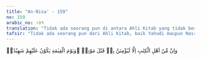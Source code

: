 ```yaml
---
title: "An-Nisa' - 159"
no: 159
arabic_no: ١٥٩
translation: "Tidak ada seorang pun di antara Ahli Kitab yang tidak beriman kepadanya (Isa) menjelang kematiannya. Dan pada hari Kiamat dia (Isa) akan menjadi saksi mereka."
tafsir: "Tidak ada seorang pun dari Ahli Kitab, baik Yahudi maupun Nasrani, melainkan akan beriman kepada Nabi Isa dengan iman yang sebenarnya sebelum mereka itu mati, yaitu ketika menghadapi sakaratul maut. Orang-orang Yahudi akan beriman, bahwa Nabi Isa itu utusan Allah dan roh yang ditiupkan kepada Maryam dan sebagai makhluk ciptaan Allah. Orang-orang Nasrani pun akan beriman bahwa Nabi Isa adalah hamba Allah dan kalimah-Nya, bukan Allah dan bukan pula anak Allah. Keimanan mereka yang sedemikian itu tidak berguna lagi, sebab dinyatakan setelah roh mereka sampai di tenggorokan, setelah mereka melihat tanda-tanda di alam akhirat. Tercantum dalam firman Allah:\n\n¦Pada hari datangnya sebagian tanda-tanda Tuhanmu tidak berguna lagi iman seseorang yang belum beriman sebelum itu¦ (al-An'Am/6:158).\n\nAda pula sebagian ulama yang menafsirkan ayat ini demikian: tidak ada seorang pun dari Ahli Kitab, melainkan akan beriman kepada Nabi Isa dengan iman yang sebenarnya sebelum Nabi Isa wafat. Beliau akan diturunkan lagi ke dunia dari langit pada akhir zaman untuk memperbaiki nasib umat Islam setelah dirusak oleh Dajjal.\n\nBerdasarkan beberapa hadis sahih riwayat al-Bukhari dan Muslim dan lain-lain: Nabi Isa akan turun ke dunia, nanti pada akhir zaman. Beliau akan memecahkan salib lambang umat Nasrani, akan memusnahkan babi dan segala kekejian. Setelah itu dunia akan mengalami kesuburan, keamanan dan kesejahteraan yang adil dan merata. Ketika itu Ahli Kitab dari Yahudi dan Nasrani akan beriman semuanya kepada Nabi Isa sebelum wafat, dan setelah wafat beliau dimakamkan di samping makam Nabi Muhammad di Medinah. Turunnya beliau ke dunia ini adalah untuk menegakkan syariat Muhammad sehingga Nabi Muhammad tetap menjadi saksi atas keimanan atau kekafiran Ahli Kitab, seperti dijelaskan dalam firman Allah:\n\nDan bagaimanakah (keadaan orang kafir nanti), jika Kami mendatangkan seorang saksi (Rasul) dari setiap umat dan Kami mendatangkan engkau (Muhammad) sebagai saksi atas mereka. (an-Nisa/4:41)"
---
```


وَاِنْ مِّنْ اَهْلِ الْكِتٰبِ اِلَّا لَيُؤْمِنَنَّ بِهٖ قَبْلَ مَوْتِهٖ ۚوَيَوْمَ الْقِيٰمَةِ يَكُوْنُ عَلَيْهِمْ شَهِيْدًاۚ 
